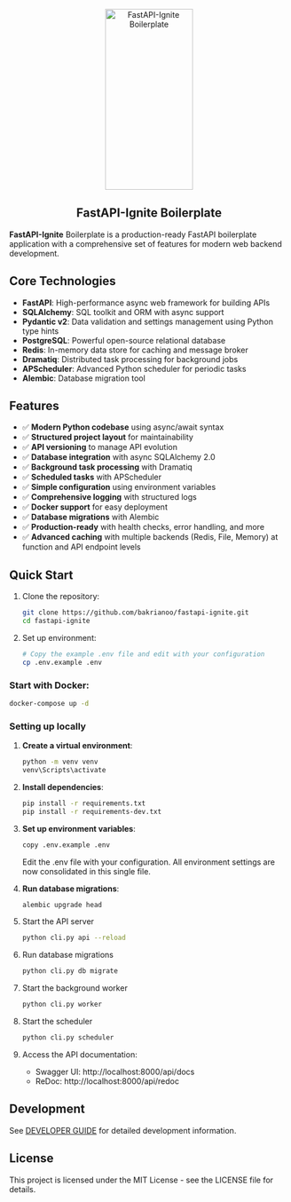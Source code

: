 <p align="center">
  <picture>
    <source media="(prefers-color-scheme: dark)" srcset="/docs/assets/logo-main.png">
    <source media="(prefers-color-scheme: light)" srcset="/docs/assets/logo-main.png">
    <img alt="FastAPI-Ignite Boilerplate " src="/docs/assets/logo-main.png" width="158" height="326" style="max-width: 100%;">
  </picture>
  <br/>
</p>

<p align="center">
   <h2 align="center">FastAPI-Ignite Boilerplate </h2>
</p>

**FastAPI-Ignite** Boilerplate is a production-ready FastAPI boilerplate application with a comprehensive set of features for modern web backend development.

## Core Technologies

- **FastAPI**: High-performance async web framework for building APIs
- **SQLAlchemy**: SQL toolkit and ORM with async support
- **Pydantic v2**: Data validation and settings management using Python type hints
- **PostgreSQL**: Powerful open-source relational database
- **Redis**: In-memory data store for caching and message broker
- **Dramatiq**: Distributed task processing for background jobs
- **APScheduler**: Advanced Python scheduler for periodic tasks
- **Alembic**: Database migration tool

## Features

- ✅ **Modern Python codebase** using async/await syntax
- ✅ **Structured project layout** for maintainability
- ✅ **API versioning** to manage API evolution
- ✅ **Database integration** with async SQLAlchemy 2.0
- ✅ **Background task processing** with Dramatiq
- ✅ **Scheduled tasks** with APScheduler
- ✅ **Simple configuration** using environment variables
- ✅ **Comprehensive logging** with structured logs
- ✅ **Docker support** for easy deployment
- ✅ **Database migrations** with Alembic
- ✅ **Production-ready** with health checks, error handling, and more
- ✅ **Advanced caching** with multiple backends (Redis, File, Memory) at function and API endpoint levels

## Quick Start

1. Clone the repository:
   ```bash
   git clone https://github.com/bakrianoo/fastapi-ignite.git
   cd fastapi-ignite
   ```

2. Set up environment:
   ```bash
   # Copy the example .env file and edit with your configuration
   cp .env.example .env
   ```

### Start with Docker:
   ```bash
   docker-compose up -d
   ```

### Setting up locally

1. **Create a virtual environment**:
   ```bash
   python -m venv venv
   venv\Scripts\activate
   ```

2. **Install dependencies**:
   ```bash
   pip install -r requirements.txt
   pip install -r requirements-dev.txt
   ```

3. **Set up environment variables**:
   ```bash
   copy .env.example .env
   ```
   Edit the .env file with your configuration. All environment settings are now consolidated in this single file.

4. **Run database migrations**:
   ```bash
   alembic upgrade head
   ```

5. Start the API server
   ```bash
   python cli.py api --reload
   ```

6. Run database migrations
   ```bash
   python cli.py db migrate
   ```

7. Start the background worker
   ```bash
   python cli.py worker
   ```

8. Start the scheduler
   ```bash
   python cli.py scheduler
   ```

9. Access the API documentation:
   - Swagger UI: http://localhost:8000/api/docs
   - ReDoc: http://localhost:8000/api/redoc

## Development

See [DEVELOPER GUIDE](DEVELOPER-GUIDE.md) for detailed development information.

## License

This project is licensed under the MIT License - see the LICENSE file for details.